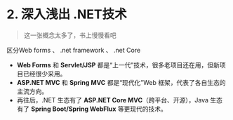 # 2. 深入浅出 .NET技术

> 这一张概念太多了，书上慢慢看吧

区分Web forms 、 .net framework  、 .net Core

- **Web Forms** 和 **Servlet/JSP** 都是“上一代”技术，很多老项目还在用，但新项目已经很少采用。
- **ASP.NET MVC** 和 **Spring MVC** 都是“现代化”Web 框架，代表了各自生态的主流方向。
- 再往后，.NET 生态有了 **ASP.NET Core MVC**（跨平台、开源），Java 生态有了 **Spring Boot/Spring WebFlux** 等更现代的技术。

